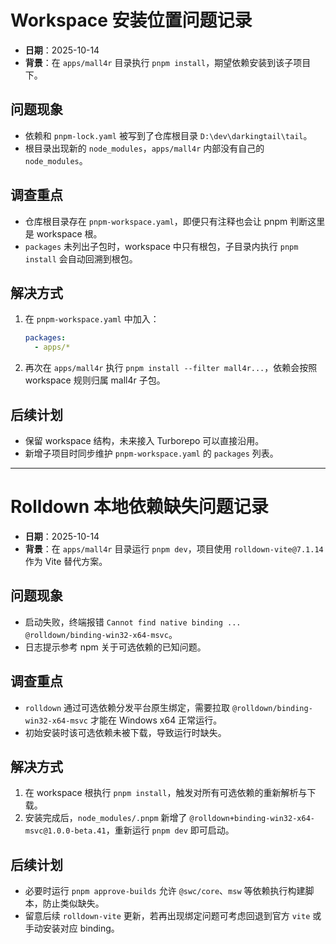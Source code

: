﻿# Workspace 安装位置问题记录

- **日期**：2025-10-14
- **背景**：在 `apps/mall4r` 目录执行 `pnpm install`，期望依赖安装到该子项目下。

## 问题现象
- 依赖和 `pnpm-lock.yaml` 被写到了仓库根目录 `D:\dev\darkingtail\tail`。
- 根目录出现新的 `node_modules`，`apps/mall4r` 内部没有自己的 `node_modules`。

## 调查重点
- 仓库根目录存在 `pnpm-workspace.yaml`，即便只有注释也会让 pnpm 判断这里是 workspace 根。
- `packages` 未列出子包时，workspace 中只有根包，子目录内执行 `pnpm install` 会自动回溯到根包。

## 解决方式
1. 在 `pnpm-workspace.yaml` 中加入：
   ```yaml
   packages:
     - apps/*
   ```
2. 再次在 `apps/mall4r` 执行 `pnpm install --filter mall4r...`，依赖会按照 workspace 规则归属 mall4r 子包。

## 后续计划
- 保留 workspace 结构，未来接入 Turborepo 可以直接沿用。
- 新增子项目时同步维护 `pnpm-workspace.yaml` 的 `packages` 列表。

---

# Rolldown 本地依赖缺失问题记录

- **日期**：2025-10-14
- **背景**：在 `apps/mall4r` 目录运行 `pnpm dev`，项目使用 `rolldown-vite@7.1.14` 作为 Vite 替代方案。

## 问题现象
- 启动失败，终端报错 `Cannot find native binding ... @rolldown/binding-win32-x64-msvc`。
- 日志提示参考 npm 关于可选依赖的已知问题。

## 调查重点
- `rolldown` 通过可选依赖分发平台原生绑定，需要拉取 `@rolldown/binding-win32-x64-msvc` 才能在 Windows x64 正常运行。
- 初始安装时该可选依赖未被下载，导致运行时缺失。

## 解决方式
1. 在 workspace 根执行 `pnpm install`，触发对所有可选依赖的重新解析与下载。
2. 安装完成后，`node_modules/.pnpm` 新增了 `@rolldown+binding-win32-x64-msvc@1.0.0-beta.41`，重新运行 `pnpm dev` 即可启动。

## 后续计划
- 必要时运行 `pnpm approve-builds` 允许 `@swc/core`、`msw` 等依赖执行构建脚本，防止类似缺失。
- 留意后续 `rolldown-vite` 更新，若再出现绑定问题可考虑回退到官方 `vite` 或手动安装对应 binding。